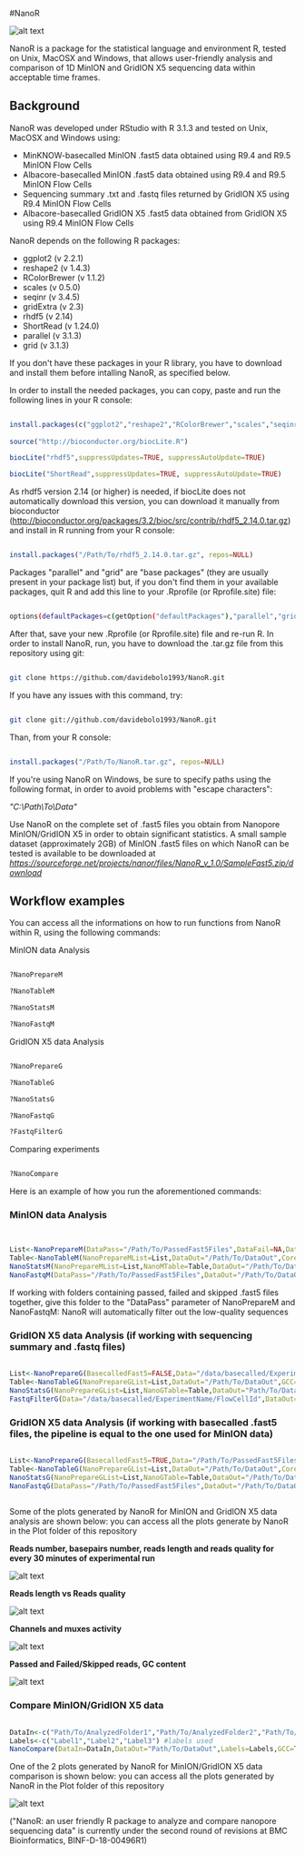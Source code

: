 #NanoR

![alt text](NanoR.png)

NanoR is a package for the statistical language and environment R, tested on Unix, MacOSX and Windows, that allows user-friendly analysis and comparison of 1D MinION and GridION X5 sequencing data within acceptable time frames.

## Background

NanoR was developed under RStudio with R 3.1.3 and tested on Unix, MacOSX and Windows using:

- MinKNOW-basecalled MinION .fast5 data obtained using R9.4 and R9.5 MinION Flow Cells
- Albacore-basecalled MinION .fast5 data obtained using R9.4 and R9.5 MinION Flow Cells
- Sequencing summary .txt and .fastq files returned by GridION X5 using R9.4 MinION Flow Cells
- Albacore-basecalled GridION X5 .fast5 data obtained from GridION X5 using R9.4 MinION Flow Cells

NanoR depends on the following R packages:

- ggplot2 (v 2.2.1)
- reshape2 (v 1.4.3)
- RColorBrewer (v 1.1.2)
- scales (v 0.5.0)
- seqinr (v 3.4.5)
- gridExtra (v 2.3)
- rhdf5 (v 2.14)
- ShortRead (v 1.24.0)
- parallel (v 3.1.3)
- grid (v 3.1.3)

If you don't have these packages in your R library, you have to download and install them before intalling NanoR, as specified below.


In order to install the needed packages, you can copy, paste and run the following lines in your R console:


```R

install.packages(c("ggplot2","reshape2","RColorBrewer","scales","seqinr","gridExtra"), repos= "http://cran.cnr.berkeley.edu/")
 
source("http://bioconductor.org/biocLite.R")

biocLite("rhdf5",suppressUpdates=TRUE, suppressAutoUpdate=TRUE)

biocLite("ShortRead",suppressUpdates=TRUE, suppressAutoUpdate=TRUE)

```
As rhdf5 version 2.14 (or higher) is needed, if biocLite does not automatically download this version, you can download it manually from bioconductor (http://bioconductor.org/packages/3.2/bioc/src/contrib/rhdf5_2.14.0.tar.gz) and install in R running from your R console:

```R

install.packages("/Path/To/rhdf5_2.14.0.tar.gz", repos=NULL)

```


Packages "parallel" and "grid" are "base packages" (they are usually present in your package list) but, if you don't find them in your available packages, quit R and add this line to your .Rprofile (or Rprofile.site) file:

```sh

options(defaultPackages=c(getOption("defaultPackages"),"parallel","grid"))

```

After that, save your new .Rprofile (or Rprofile.site) file and re-run R.
In order to install NanoR, run, you have to download the .tar.gz file from this repository using git:

```sh

git clone https://github.com/davidebolo1993/NanoR.git

```

If you have any issues with this command, try:

```sh

git clone git://github.com/davidebolo1993/NanoR.git

```

Than, from your R console:

```R

install.packages("/Path/To/NanoR.tar.gz", repos=NULL)

```

If you're using NanoR on Windows, be sure to specify paths using the following format, in order to avoid problems with "escape characters":

_"C:\\Path\\To\\Data"_

Use NanoR on the complete set of .fast5 files you obtain from Nanopore MinION/GridION X5 in order to obtain significant statistics. A small sample dataset (approximately 2GB) of MinION .fast5 files on which NanoR can be tested is available to be downloaded at _https://sourceforge.net/projects/nanor/files/NanoR_v_1.0/SampleFast5.zip/download_


## Workflow examples

You can access all the informations on how to run functions from NanoR within R, using the following commands:

MinION data Analysis

```R

?NanoPrepareM

?NanoTableM

?NanoStatsM

?NanoFastqM

```

GridION X5 data Analysis

```R

?NanoPrepareG

?NanoTableG

?NanoStatsG

?NanoFastqG

?FastqFilterG

```

Comparing experiments

```R

?NanoCompare

```


Here is an example of how you run the aforementioned commands:

### MinION data Analysis

```R


List<-NanoPrepareM(DataPass="/Path/To/PassedFast5Files",DataFail=NA,DataSkip=NA,Label="Exp") # prepare data
Table<-NanoTableM(NanoPrepareMList=List,DataOut="/Path/To/DataOut",Cores=6,GCC=TRUE) # extract metadata. You can set "GCC" parameter to FALSE to skip GC content computation.
NanoStatsM(NanoPrepareMList=List,NanoMTable=Table,DataOut="/Path/To/DataOut") # plot statistics
NanoFastqM(DataPass="/Path/To/PassedFast5Files",DataOut="/Path/To/DataOut",Label="Exp",Cores=6,FASTA=FALSE) # extract .fastq but, in this case, not .fasta information from .fast5 files. You can set "FASTA" parameter to TRUE.

```

If working with folders containing passed, failed and skipped .fast5 files together, give this folder to the "DataPass" parameter of NanoPrepareM and NanoFastqM: NanoR will automatically filter out the low-quality sequences

### GridION X5 data Analysis (if working with sequencing summary and .fastq files)

```R

List<-NanoPrepareG(BasecalledFast5=FALSE,Data="/data/basecalled/ExperimentName/FlowCellId",DataSkip="/data/reads/[FlowCellId]/[ExperimentId]/fast5/",Cores=6, Label="Exp") # prepare data. Dataskip can be omitted
Table<-NanoTableG(NanoPrepareGList=List,DataOut="/Path/To/DataOut",GCC=TRUE) # extract metadata: if encounter problems with GC content, set GCC to FALSE
NanoStatsG(NanoPrepareGList=List,NanoGTable=Table,DataOut="Path/To/DataOut") #plot statistics
FastqFilterG(Data="/data/basecalled/ExperimentName/FlowCellId",DataOut="/Path/To/DataOut",FASTQTOT=FALSE,FASTA=TRUE,Cores=6,Label="Exp") # filter .fastq files. You can return a concatenated .fastq file too setting the "FASTQTOT" parameter to TRUE

```

### GridION X5 data Analysis (if working with basecalled .fast5 files, the pipeline is equal to the one used for MinION data)

```R

List<-NanoPrepareG(BasecalledFast5=TRUE,Data="/Path/To/PassedFast5Files",DataFail="/Path/To/FailedFast5Files", Label="Exp") # prepare data; data fail can be omitted
Table<-NanoTableG(NanoPrepareGList=List,DataOut="/Path/To/DataOut",Cores=10,GCC=TRUE) #extract metadata
NanoStatsG(NanoPrepareGList=List,NanoGTable=Table,DataOut="/Path/To/DataOut") # plot statistics
NanoFastqG(DataPass="/Path/To/PassedFast5Files",DataOut="/Path/To/DataOut",Label="Exp",Cores=10,FASTA=TRUE) #extract .fastq and .fasta
 
```

Some of the plots generated by NanoR for MinION and GridION X5 data analysis are shown below: you can access all the plots generate by NanoR in the Plot folder of this repository

**Reads number, basepairs number, reads length and reads quality for every 30 minutes of experimental run**

![alt text](Plots/RBLQ.png)

**Reads length vs Reads quality**

![alt text](Plots/LvsQ.png)

**Channels and muxes activity**

![alt text](Plots/Activity.png)

**Passed and Failed/Skipped reads, GC content**

![alt text](Plots/PFGC.png)


### Compare MinION/GridION X5 data

```R

DataIn<-c("Path/To/AnalyzedFolder1","Path/To/AnalyzedFolder2","Path/To/AnalyzedFolder3",...) #path to the NanoR-analyzed data
Labels<-c("Label1","Label2","Label3") #labels used
NanoCompare(DataIn=DataIn,DataOut="Path/To/DataOut",Labels=Labels,GCC=TRUE) #compare

```

One of the 2 plots generated by NanoR for MinION/GridION X5 data comparison is shown below: you can access all the plots generated by NanoR in the Plot folder of this repository

![alt text](Plots/Violins.png)


("NanoR: an user friendly R package to analyze and compare nanopore sequencing data" is currently under the second round of revisions at BMC Bioinformatics, BINF-D-18-00496R1)
